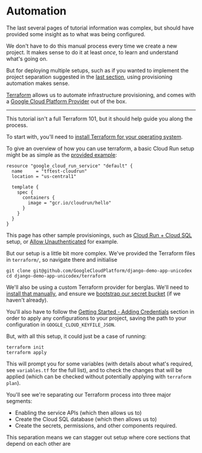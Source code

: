 # Automation

The last several pages of tutorial information was complex, but should have provided some insight as to what was being configured. 

We don't have to do this manual process every time we create a new project. It makes sense to do it at least *once*, to learn and understand what's going on. 

But for deploying multiple setups, such as if you wanted to implement the project separation suggested in the [last section](60-ongoing-deployments.md), using provisioning automation makes sense. 

[Terraform](https://www.terraform.io/) allows us to automate infrastructure provisioning, and comes with a [Google Cloud Platform Provider](https://www.terraform.io/docs/providers/google/index.html) out of the box. 

---

This tutorial isn't a full Terraform 101, but it should help guide you along the process. 

To start with, you'll need to [install Terraform for your operating system](https://learn.hashicorp.com/terraform/getting-started/install.html). 


To give an overview of how you can use terraform, a basic Cloud Run setup might be as simple as the [provided example](https://www.terraform.io/docs/providers/google/r/cloud_run_service.html): 

```shell,exclude
resource "google_cloud_run_service" "default" {
  name     = "tftest-cloudrun"
  location = "us-central1"

  template {
    spec {
      containers {
        image = "gcr.io/cloudrun/hello"
      }
    }
  }
}
```

This page has other sample provisionings, such as [Cloud Run + Cloud SQL](https://www.terraform.io/docs/providers/google/r/cloud_run_service.html#example-usage-cloud-run-service-sql) setup, or [Allow Unauthenticated](https://www.terraform.io/docs/providers/google/r/cloud_run_service.html#example-usage-cloud-run-service-noauth) for example.

But our setup is a little bit more complex. We've provided the Terraform files in `terraform/`, so navigate there and initialise

```shell,exclude
git clone git@github.com/GoogleCloudPlatform/django-demo-app-unicodex
cd django-demo-app-unicodex/terraform
```

We'll also be using a custom Terraform provider for berglas. We'll need to [install that manually](https://github.com/sethvargo/terraform-provider-berglas#installation), and ensure we [bootstrap our secret bucket](https://github.com/GoogleCloudPlatform/berglas#setup) (if we haven't already).

You'll also have to follow the [Getting Started - Adding Credentials](https://www.terraform.io/docs/providers/google/getting_started.html#adding-credentials) section in order to apply any configurations to your project, saving the path to your configuration in `GOOGLE_CLOUD_KEYFILE_JSON`. 

But, with all this setup, it could just be a case of running:

```shell,exclude
terraform init
terraform apply 
```

This will prompt you for some variables (with details about what's required, see `variables.tf` for the full list), and to check the changes that will be applied (which can be checked without potentially applying with `terraform plan`). 

You'll see we're separating our Terraform process into three major segments: 

 * Enabling the service APIs (which then allows us to)
 * Create the Cloud SQL database (which then allows us to)
 * Create the secrets, permissions, and other components required. 

This separation means we can stagger out setup where core sections that depend on each other are 